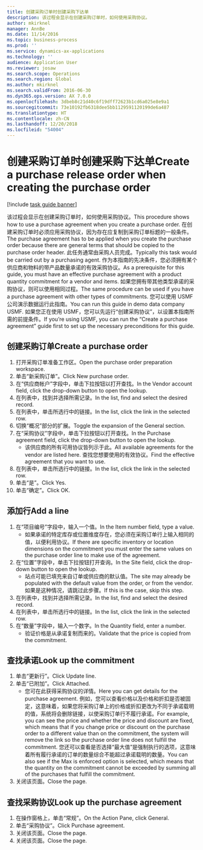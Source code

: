```yaml
---
title: 创建采购订单时创建采购下达单
description: 该过程会显示在创建采购订单时，如何使用采购协议。
author: mkirknel
manager: AnnBe
ms.date: 11/14/2016
ms.topic: business-process
ms.prod: ''
ms.service: dynamics-ax-applications
ms.technology: ''
audience: Application User
ms.reviewer: josaw
ms.search.scope: Operations
ms.search.region: Global
ms.author: mkirknel
ms.search.validFrom: 2016-06-30
ms.dyn365.ops.version: AX 7.0.0
ms.openlocfilehash: 3dbeb8c21d40c6f19dff72623b1cd6a025e8e9a1
ms.sourcegitcommit: 73e10192fb6318dee5bb1129591120199de6a487
ms.translationtype: HT
ms.contentlocale: zh-CN
ms.lasthandoff: 12/20/2018
ms.locfileid: "54004"
---
```

# <a name="create-a-purchase-release-order-when-creating-the-purchase-order"></a><span data-ttu-id="c4327-103">创建采购订单时创建采购下达单</span><span class="sxs-lookup"><span data-stu-id="c4327-103">Create a purchase release order when creating the purchase order</span></span>

[!include [task guide banner](../../includes/task-guide-banner.md)]

<span data-ttu-id="c4327-104">该过程会显示在创建采购订单时，如何使用采购协议。</span><span class="sxs-lookup"><span data-stu-id="c4327-104">This procedure shows how to use a purchase agreement when you create a purchase order.</span></span> <span data-ttu-id="c4327-105">在创建采购订单时必须应用采购协议，因为存在应复制到采购订单标题的一般条件。</span><span class="sxs-lookup"><span data-stu-id="c4327-105">The purchase agreement has to be applied when you create the purchase order because there are general terms that should be copied to the purchase order header.</span></span> <span data-ttu-id="c4327-106">此任务通常由采购人员完成。</span><span class="sxs-lookup"><span data-stu-id="c4327-106">Typically this task would be carried out by a purchasing agent.</span></span> <span data-ttu-id="c4327-107">作为本指南的先决条件，您必须拥有某个供应商和物料的带产品数量承诺的有效采购协议。</span><span class="sxs-lookup"><span data-stu-id="c4327-107">As a prerequisite for this guide, you must have an effective purchase agreement with a product quantity commitment for a vendor and items.</span></span> <span data-ttu-id="c4327-108">如果您拥有带其他类型承诺的采购协议，则可以使用相同过程。</span><span class="sxs-lookup"><span data-stu-id="c4327-108">The same procedure can be used if you have a purchase agreement with other types of commitments.</span></span> <span data-ttu-id="c4327-109">您可以使用 USMF 公司演示数据运行此指南。</span><span class="sxs-lookup"><span data-stu-id="c4327-109">You can run this guide in demo data company USMF.</span></span> <span data-ttu-id="c4327-110">如果您正在使用 USMF，您可以先运行“创建采购协议”，以设置本指南所需的前提条件。</span><span class="sxs-lookup"><span data-stu-id="c4327-110">If you’re using USMF, you can run the “Create a purchase agreement” guide first to set up the necessary preconditions for this guide.</span></span>


## <a name="create-a-purchase-order"></a><span data-ttu-id="c4327-111">创建采购订单</span><span class="sxs-lookup"><span data-stu-id="c4327-111">Create a purchase order</span></span>
1. <span data-ttu-id="c4327-112">打开采购订单准备工作区。</span><span class="sxs-lookup"><span data-stu-id="c4327-112">Open the purchase order preparation workspace.</span></span>
2. <span data-ttu-id="c4327-113">单击“新采购订单”。</span><span class="sxs-lookup"><span data-stu-id="c4327-113">Click New purchase order.</span></span>
3. <span data-ttu-id="c4327-114">在“供应商帐户”字段中，单击下拉按钮以打开查找。</span><span class="sxs-lookup"><span data-stu-id="c4327-114">In the Vendor account field, click the drop-down button to open the lookup.</span></span>
4. <span data-ttu-id="c4327-115">在列表中，找到并选择所需记录。</span><span class="sxs-lookup"><span data-stu-id="c4327-115">In the list, find and select the desired record.</span></span>
5. <span data-ttu-id="c4327-116">在列表中，单击所选行中的链接。</span><span class="sxs-lookup"><span data-stu-id="c4327-116">In the list, click the link in the selected row.</span></span>
6. <span data-ttu-id="c4327-117">切换“概况”部分的扩展。</span><span class="sxs-lookup"><span data-stu-id="c4327-117">Toggle the expansion of the General section.</span></span>
7. <span data-ttu-id="c4327-118">在“采购协议”字段中，单击下拉按钮以打开查找。</span><span class="sxs-lookup"><span data-stu-id="c4327-118">In the Purchase agreement field, click the drop-down button to open the lookup.</span></span>
    * <span data-ttu-id="c4327-119">该供应商的所有可用协议皆列示于此。</span><span class="sxs-lookup"><span data-stu-id="c4327-119">All available agreements for the vendor are listed here.</span></span> <span data-ttu-id="c4327-120">查找您想要使用的有效协议。</span><span class="sxs-lookup"><span data-stu-id="c4327-120">Find the effective agreement that you want to use.</span></span>  
8. <span data-ttu-id="c4327-121">在列表中，单击所选行中的链接。</span><span class="sxs-lookup"><span data-stu-id="c4327-121">In the list, click the link in the selected row.</span></span>
9. <span data-ttu-id="c4327-122">单击“是”。</span><span class="sxs-lookup"><span data-stu-id="c4327-122">Click Yes.</span></span>
10. <span data-ttu-id="c4327-123">单击“确定”。</span><span class="sxs-lookup"><span data-stu-id="c4327-123">Click OK.</span></span>

## <a name="add-a-line"></a><span data-ttu-id="c4327-124">添加行</span><span class="sxs-lookup"><span data-stu-id="c4327-124">Add a line</span></span>
1. <span data-ttu-id="c4327-125">在“项目编号”字段中，输入一个值。</span><span class="sxs-lookup"><span data-stu-id="c4327-125">In the Item number field, type a value.</span></span>
    * <span data-ttu-id="c4327-126">如果承诺的特定库存或位置维度存在，您必须在采购订单行上输入相同的值，以便利用协议。</span><span class="sxs-lookup"><span data-stu-id="c4327-126">If there are specific inventory or location dimensions on the commitment you must enter the same values on the purchase order line to make use of the agreement.</span></span>  
2. <span data-ttu-id="c4327-127">在“位置”字段中，单击下拉按钮打开查询。</span><span class="sxs-lookup"><span data-stu-id="c4327-127">In the Site field, click the drop-down button to open the lookup.</span></span>
    * <span data-ttu-id="c4327-128">站点可能已填充来自订单或供应商的默认值。</span><span class="sxs-lookup"><span data-stu-id="c4327-128">The site may already be populated with the default value from the order, or from the vendor.</span></span> <span data-ttu-id="c4327-129">如果是这种情况，请跳过此步骤。</span><span class="sxs-lookup"><span data-stu-id="c4327-129">If this is the case, skip this step.</span></span>  
3. <span data-ttu-id="c4327-130">在列表中，找到并选择所需记录。</span><span class="sxs-lookup"><span data-stu-id="c4327-130">In the list, find and select the desired record.</span></span>
4. <span data-ttu-id="c4327-131">在列表中，单击所选行中的链接。</span><span class="sxs-lookup"><span data-stu-id="c4327-131">In the list, click the link in the selected row.</span></span>
5. <span data-ttu-id="c4327-132">在“数量”字段中，输入一个数字。</span><span class="sxs-lookup"><span data-stu-id="c4327-132">In the Quantity field, enter a number.</span></span>
    * <span data-ttu-id="c4327-133">验证价格是从承诺复制而来的。</span><span class="sxs-lookup"><span data-stu-id="c4327-133">Validate that the price is copied from the commitment.</span></span>  

## <a name="look-up-the-commitment"></a><span data-ttu-id="c4327-134">查找承诺</span><span class="sxs-lookup"><span data-stu-id="c4327-134">Look up the commitment</span></span>
1. <span data-ttu-id="c4327-135">单击“更新行”。</span><span class="sxs-lookup"><span data-stu-id="c4327-135">Click Update line.</span></span>
2. <span data-ttu-id="c4327-136">单击“已附加”。</span><span class="sxs-lookup"><span data-stu-id="c4327-136">Click Attached.</span></span>
    * <span data-ttu-id="c4327-137">您可在此获得采购协议的详情。</span><span class="sxs-lookup"><span data-stu-id="c4327-137">Here you can get details for the purchase agreement.</span></span> <span data-ttu-id="c4327-138">例如，您可以查看价格以及价格和折扣是否被固定，这意味着，如果您将采购订单上的价格或折扣更改为不同于承诺载明的值，系统将会删除链接，以使采购订单行不履行承诺。</span><span class="sxs-lookup"><span data-stu-id="c4327-138">For example, you can see the price and whether the price and discount are fixed, which means that if you change price or discount on the purchase order to a different value than on the commitment, the system will remove the link so the purchase order line does not fulfill the commitment.</span></span> <span data-ttu-id="c4327-139">您还可以查看是否选择“最大值”是强制执行的选项，这意味着所有履行承诺的订单的数量综合不能超过承诺载明的数量。</span><span class="sxs-lookup"><span data-stu-id="c4327-139">You can also see if the Max is enforced option is selected, which means that the quantity on the commitment cannot be exceeded by summing all of the purchases that fulfill the commitment.</span></span>  
3. <span data-ttu-id="c4327-140">关闭该页面。</span><span class="sxs-lookup"><span data-stu-id="c4327-140">Close the page.</span></span>

## <a name="look-up-the-purchase-agreement"></a><span data-ttu-id="c4327-141">查找采购协议</span><span class="sxs-lookup"><span data-stu-id="c4327-141">Look up the purchase agreement</span></span>
1. <span data-ttu-id="c4327-142">在操作窗格上，单击“常规”。</span><span class="sxs-lookup"><span data-stu-id="c4327-142">On the Action Pane, click General.</span></span>
2. <span data-ttu-id="c4327-143">单击“采购协议”。</span><span class="sxs-lookup"><span data-stu-id="c4327-143">Click Purchase agreement.</span></span>
3. <span data-ttu-id="c4327-144">关闭该页面。</span><span class="sxs-lookup"><span data-stu-id="c4327-144">Close the page.</span></span>
4. <span data-ttu-id="c4327-145">关闭该页面。</span><span class="sxs-lookup"><span data-stu-id="c4327-145">Close the page.</span></span>

